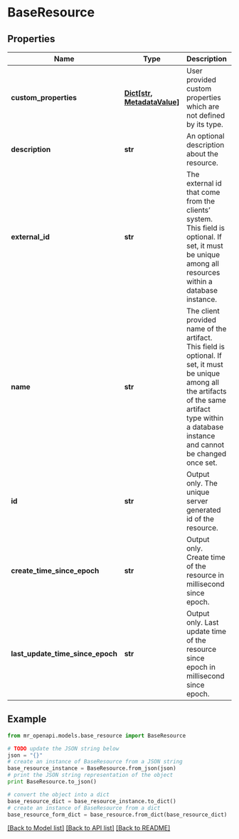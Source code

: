 # BaseResource


## Properties
Name | Type | Description | Notes
------------ | ------------- | ------------- | -------------
**custom_properties** | [**Dict[str, MetadataValue]**](MetadataValue.md) | User provided custom properties which are not defined by its type. | [optional] 
**description** | **str** | An optional description about the resource. | [optional] 
**external_id** | **str** | The external id that come from the clients’ system. This field is optional. If set, it must be unique among all resources within a database instance. | [optional] 
**name** | **str** | The client provided name of the artifact. This field is optional. If set, it must be unique among all the artifacts of the same artifact type within a database instance and cannot be changed once set. | [optional] 
**id** | **str** | Output only. The unique server generated id of the resource. | [optional] [readonly] 
**create_time_since_epoch** | **str** | Output only. Create time of the resource in millisecond since epoch. | [optional] [readonly] 
**last_update_time_since_epoch** | **str** | Output only. Last update time of the resource since epoch in millisecond since epoch. | [optional] [readonly] 

## Example

```python
from mr_openapi.models.base_resource import BaseResource

# TODO update the JSON string below
json = "{}"
# create an instance of BaseResource from a JSON string
base_resource_instance = BaseResource.from_json(json)
# print the JSON string representation of the object
print BaseResource.to_json()

# convert the object into a dict
base_resource_dict = base_resource_instance.to_dict()
# create an instance of BaseResource from a dict
base_resource_form_dict = base_resource.from_dict(base_resource_dict)
```
[[Back to Model list]](../README.md#documentation-for-models) [[Back to API list]](../README.md#documentation-for-api-endpoints) [[Back to README]](../README.md)


